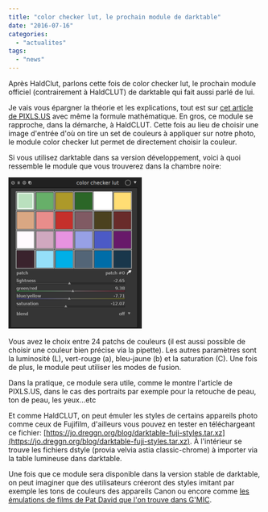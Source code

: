 ```yaml
---
title: "color checker lut, le prochain module de darktable"
date: "2016-07-16"
categories: 
  - "actualites"
tags: 
  - "news"
---
```


Après HaldClut, parlons cette fois de color checker lut, le prochain module officiel (contrairement à HaldCLUT) de darktable qui fait aussi parlé de lui.

Je vais vous épargner la théorie et les explications, tout est sur [cet article de PIXLS.US](https://pixls.us/blog/2016/06/color-manipulation-with-the-colour-checker-lut-module/) avec même la formule mathématique. En gros, ce module se rapproche, dans la démarche, à HaldCLUT. Cette fois au lieu de choisir une image d'entrée d'où on tire un set de couleurs à appliquer sur notre photo, le module color checker lut permet de directement choisir la couleur.

Si vous utilisez darktable dans sa version développement, voici à quoi ressemble le module que vous trouverez dans la chambre noire:

![clut-iop](images/clut-iop-265x300.png)

Vous avez le choix entre 24 patchs de couleurs (il est aussi possible de choisir une couleur bien précise via la pipette). Les autres paramètres sont la luminosité (L), vert-rouge (a), bleu-jaune (b) et la saturation (C). Une fois de plus, le module peut utiliser les modes de fusion.

Dans la pratique, ce module sera utile, comme le montre l'article de PIXLS.US, dans le cas des portraits par exemple pour la retouche de peau, ton de peau, les yeux...etc

Et comme HaldCLUT, on peut émuler les styles de certains appareils photo comme ceux de Fujifilm, d'ailleurs vous pouvez en tester en téléchargeant ce fichier: [https://jo.dreggn.org/blog/darktable-fuji-styles.tar.xz](https://jo.dreggn.org/blog/darktable-fuji-styles.tar.xz). À l'intérieur se trouve les fichiers dstyle (provia velvia astia classic-chrome) à importer via la table lumineuse dans darktable.

Une fois que ce module sera disponible dans la version stable de darktable, on peut imaginer que des utilisateurs créeront des styles imitant par exemple les tons de couleurs des appareils Canon ou encore comme [les émulations de films de Pat David que l'on trouve dans G'MIC](http://gmic.eu/film_emulation/).
